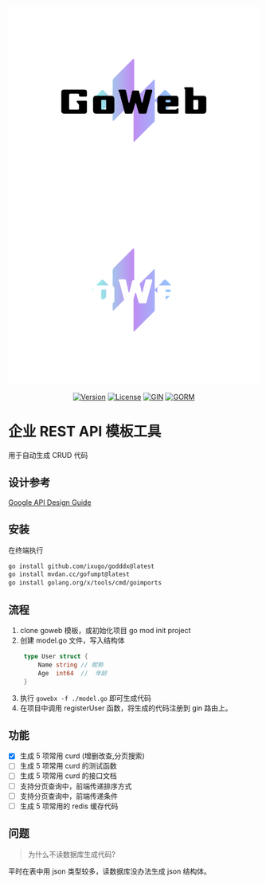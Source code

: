 <p align="center">
    <img src="./logo.png#gh-light-mode-only" alt="Goyave Logo" width="550"/>
    <img src="./logo_dark.png#gh-dark-mode-only" alt="Goyave Logo" width="550"/>
</p>

<p align="center">
    <a href="https://github.com/ixugo/goddd/releases"><img src="https://img.shields.io/github/v/release/ixugo/goweb?include_prereleases" alt="Version"/></a>
    <a href="https://github.com/ixugo/goddd/blob/master/LICENSE.txt"><img src="https://img.shields.io/dub/l/vibe-d.svg" alt="License"/></a>
	<a href="https://gin-gonic.com"><img width=30px  src="https://avatars.githubusercontent.com/u/7894478?s=48&v=4" alt="GIN"/></a>
    <a href="https://gorm.io"><img width=70px src="https://gorm.io/gorm.svg" alt="GORM"/></a>

</p>

# 企业 REST API 模板工具

用于自动生成 CRUD 代码

## 设计参考

[Google API Design Guide](https://google-cloud.gitbook.io/api-design-guide)

## 安装

在终端执行

```bash
go install github.com/ixugo/godddx@latest
go install mvdan.cc/gofumpt@latest
go install golang.org/x/tools/cmd/goimports
```

## 流程

1. clone goweb 模板，或初始化项目 go mod init project
2. 创建 model.go 文件，写入结构体
   ```go
    type User struct {
	    Name string // 昵称
	    Age  int64  //  年龄
    }
   ```
3. 执行 `gowebx -f ./model.go` 即可生成代码
4. 在项目中调用 registerUser 函数，将生成的代码注册到 gin 路由上。

## 功能

- [x] 生成 5 项常用 curd (增删改查,分页搜索)
- [ ] 生成 5 项常用 curd 的测试函数
- [ ] 生成 5 项常用 curd 的接口文档
- [ ] 支持分页查询中，前端传递排序方式
- [ ] 支持分页查询中，前端传递条件
- [ ] 生成 5 项常用的 redis 缓存代码

## 问题

> 为什么不读数据库生成代码?

平时在表中用 json 类型较多，读数据库没办法生成 json 结构体。
